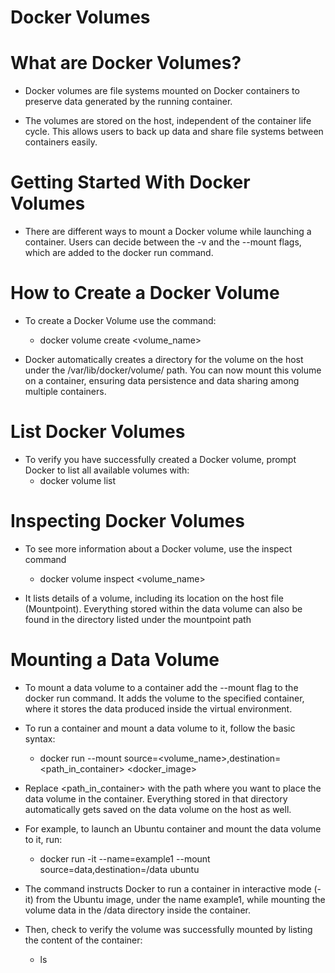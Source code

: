 # Docker Volumes
# What are Docker Volumes?

* Docker volumes are file systems mounted on Docker containers to preserve data generated by the 
  running container.

* The volumes are stored on the host, independent of the container life cycle. This allows users to
  back up data and share file systems between containers easily.

# Getting Started With Docker Volumes

* There are different ways to mount a Docker volume while launching a container. Users can decide
  between the -v and the --mount flags, which are added to the docker run command.

# How to Create a Docker Volume
* To create a Docker Volume use the command:
	* docker volume create <volume_name>

* Docker automatically creates a directory for the volume on the host under the
  /var/lib/docker/volume/ path. You can now mount this volume on a container, ensuring data
  persistence and data sharing among multiple containers.

# List Docker Volumes
* To verify you have successfully created a Docker volume, prompt Docker to list all available volumes with:
	* docker volume list

# Inspecting Docker Volumes
* To see more information about a Docker volume, use the inspect command
	* docker volume inspect <volume_name>


* It lists details of a volume, including its location on the host file (Mountpoint). Everything 
  stored within the data volume can also be found in the directory listed under the mountpoint path



# Mounting a Data Volume
* To mount a data volume to a container add the --mount flag to the docker run command. It adds 
  the volume to the specified container, where it stores the data produced inside the virtual 
  environment.

* To run a container and mount a data volume to it, follow the basic syntax:
	* docker run --mount source=<volume_name>,destination=<path_in_container> <docker_image>


* Replace <path_in_container> with the path where you want to place the data volume in the 
  container. Everything stored in that directory automatically gets saved on the data volume on the
  host as well.

* For example, to launch an Ubuntu container and mount the data volume to it, run:
	* docker run -it --name=example1 --mount source=data,destination=/data ubuntu


* The command instructs Docker to run a container in interactive mode (-it) from the Ubuntu image,
  under the name example1, while mounting the volume data in the /data directory inside the
  container.

* Then, check to verify the volume was successfully mounted by listing the content of the container:
	* ls





